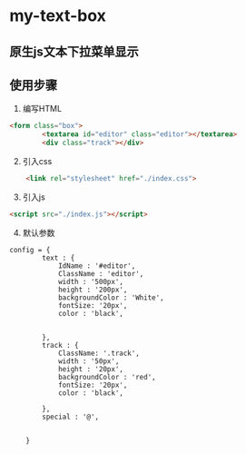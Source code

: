 # my-text-box

## 原生js文本下拉菜单显示  
## 使用步骤  
1. 编写HTML  
~~~html
<form class="box">
        <textarea id="editor" class="editor"></textarea>
        <div class="track"></div>  
~~~
2. 引入css  
~~~html
    <link rel="stylesheet" href="./index.css">
~~~
3. 引入js
~~~html
<script src="./index.js"></script>
~~~

4. 默认参数
~~~jsscript
config = {
        text : {
            IdName : '#editor',
            ClassName : 'editor',
            width : '500px',
            height : '200px',
            backgroundColor : 'White',
            fontSize: '20px',
            color : 'black',

            
        },
        track : {
            ClassName: '.track',
            width : '50px',
            height : '20px',
            backgroundColor : 'red',
            fontSize: '20px',
            color : 'black',

        },
        special : '@',


    }
~~~
